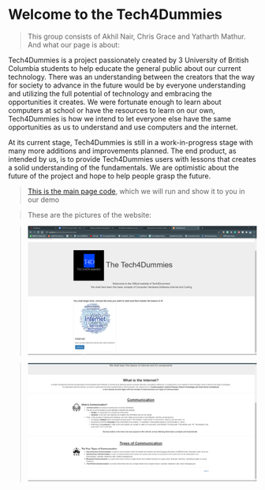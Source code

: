 # Welcome to the Tech4Dummies 
> This group consists of Akhil Nair, Chris Grace and Yatharth Mathur. And what our page is about:

Tech4Dummies is a project passionately created by 3 University of British Columbia students to help educate the general public about our current technology. There was an understanding between the creators that the way for society to advance in the future would be by everyone understanding and utilizing the full potential of technology and embracing the opportunities it creates. We were fortunate enough to learn about computers at school or have the resources to learn on our own, Tech4Dummies is how we intend to let everyone else have the same opportunities as us to understand and use computers and the internet. 

At its current stage, Tech4Dummies is still in a work-in-progress stage with many more additions and improvements planned. The end product, as intended by us, is to provide Tech4Dummies users with lessons that creates a solid understanding of the fundamentals. We are optimistic about the future of the project and hope to help people grasp the future. 



> [This is the main page code](tech4dummies.github.io/techTest/Backend/main.php ), which we will run and show it to you in our demo 

> These are the pictures of the website: 

>![](MainPage.PNG)

>![](CoursePage.PNG)
